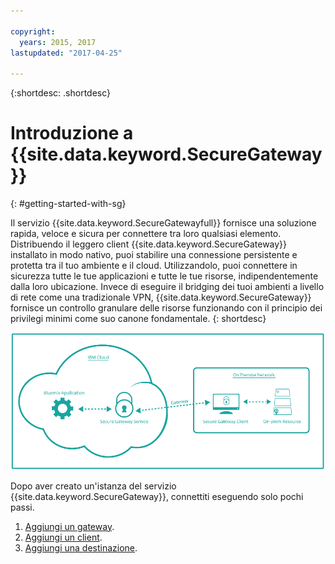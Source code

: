 ```yaml
---

copyright:
  years: 2015, 2017
lastupdated: "2017-04-25"

---
```

{:shortdesc: .shortdesc}

# Introduzione a {{site.data.keyword.SecureGateway}}
{: #getting-started-with-sg}

Il servizio {{site.data.keyword.SecureGatewayfull}} fornisce una soluzione rapida, veloce e sicura per connettere tra loro qualsiasi elemento. Distribuendo il leggero client {{site.data.keyword.SecureGateway}} installato in modo nativo, puoi stabilire una connessione persistente e protetta tra il tuo ambiente e il cloud. Utilizzandolo, puoi connettere in sicurezza tutte le tue applicazioni e tutte le tue risorse, indipendentemente dalla loro ubicazione. Invece di eseguire il bridging dei tuoi ambienti a livello di rete come una tradizionale VPN, {{site.data.keyword.SecureGateway}} fornisce un controllo granulare delle risorse funzionando con il principio dei privilegi minimi come suo canone fondamentale.
{: shortdesc}

![{{site.data.keyword.SecureGateway}} - Architettura](./images/diagramSGW.png?raw=true "{{site.data.keyword.SecureGateway}} - Architettura")

Dopo aver creato un'istanza del servizio {{site.data.keyword.SecureGateway}}, connettiti eseguendo solo pochi passi.

1. [Aggiungi un gateway](./securegateway_gateway.html).
2. [Aggiungi un client](./securegateway_client.html).
3. [Aggiungi una destinazione](./securegateway_destination.html).
